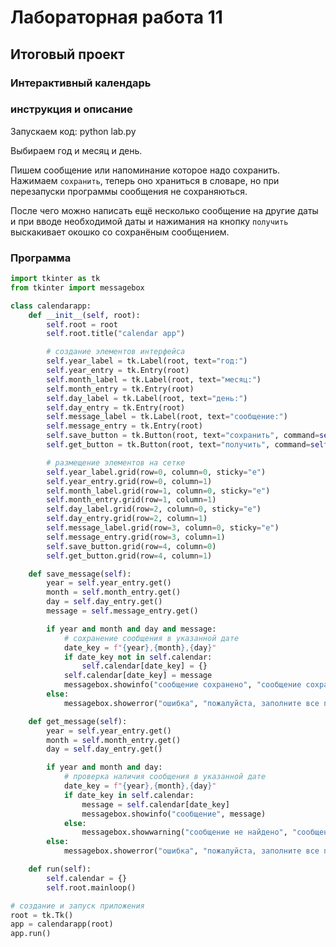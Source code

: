 # Лабораторная работа 11
## Итоговый проект
### Интерактивный календарь
### инструкция и описание
Запускаем код: python lab.py

Выбираем год и месяц и день.

Пишем сообщение или напоминание которое надо сохранить.
Нажимаем `сохранить`, теперь оно храниться в словаре, но при перезапуски программы сообщения не сохраняються.

После чего можно написать ещё несколько сообщение на другие даты и при вводе необходимой даты и нажимания на кнопку `получить` выскакивает окошко со сохранёным сообщением.
### Программа
```python
import tkinter as tk
from tkinter import messagebox

class calendarapp:
    def __init__(self, root):
        self.root = root
        self.root.title("calendar app")

        # создание элементов интерфейса
        self.year_label = tk.Label(root, text="год:")
        self.year_entry = tk.Entry(root)
        self.month_label = tk.Label(root, text="месяц:")
        self.month_entry = tk.Entry(root)
        self.day_label = tk.Label(root, text="день:")
        self.day_entry = tk.Entry(root)
        self.message_label = tk.Label(root, text="сообщение:")
        self.message_entry = tk.Entry(root)
        self.save_button = tk.Button(root, text="сохранить", command=self.save_message)
        self.get_button = tk.Button(root, text="получить", command=self.get_message)

        # размещение элементов на сетке
        self.year_label.grid(row=0, column=0, sticky="e")
        self.year_entry.grid(row=0, column=1)
        self.month_label.grid(row=1, column=0, sticky="e")
        self.month_entry.grid(row=1, column=1)
        self.day_label.grid(row=2, column=0, sticky="e")
        self.day_entry.grid(row=2, column=1)
        self.message_label.grid(row=3, column=0, sticky="e")
        self.message_entry.grid(row=3, column=1)
        self.save_button.grid(row=4, column=0)
        self.get_button.grid(row=4, column=1)

    def save_message(self):
        year = self.year_entry.get()
        month = self.month_entry.get()
        day = self.day_entry.get()
        message = self.message_entry.get()

        if year and month and day and message:
            # сохранение сообщения в указанной дате
            date_key = f"{year},{month},{day}"
            if date_key not in self.calendar:
                self.calendar[date_key] = {}
            self.calendar[date_key] = message
            messagebox.showinfo("сообщение сохранено", "сообщение сохранено успешно.")
        else:
            messagebox.showerror("ошибка", "пожалуйста, заполните все поля.")

    def get_message(self):
        year = self.year_entry.get()
        month = self.month_entry.get()
        day = self.day_entry.get()

        if year and month and day:
            # проверка наличия сообщения в указанной дате
            date_key = f"{year},{month},{day}"
            if date_key in self.calendar:
                message = self.calendar[date_key]
                messagebox.showinfo("сообщение", message)
            else:
                messagebox.showwarning("сообщение не найдено", "сообщение не найдено для указанной даты.")
        else:
            messagebox.showerror("ошибка", "пожалуйста, заполните все поля.")

    def run(self):
        self.calendar = {}
        self.root.mainloop()

# создание и запуск приложения
root = tk.Tk()
app = calendarapp(root)
app.run()
```

